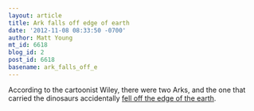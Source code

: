 ```yaml
---
layout: article
title: Ark falls off edge of earth
date: '2012-11-08 08:33:50 -0700'
author: Matt Young
mt_id: 6618
blog_id: 2
post_id: 6618
basename: ark_falls_off_e
---
```

According to the cartoonist Wiley, there were two Arks, and the one that carried the dinosaurs accidentally [fell off the edge of the earth](http://www.gocomics.com/nonsequitur/2012/11/08).
